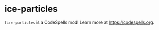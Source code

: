 ice-particles
=============
`fire-particles` is a CodeSpells mod! Learn more at https://codespells.org.
